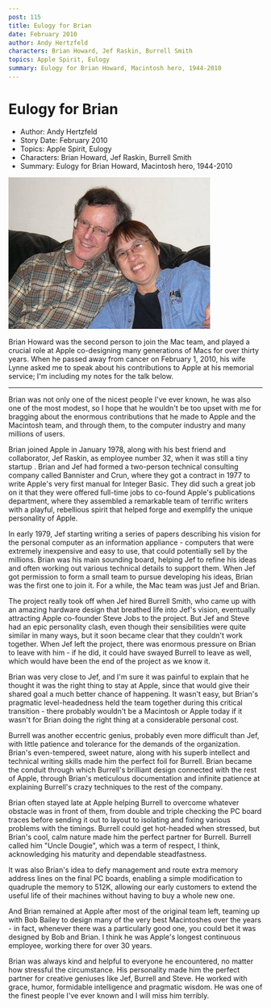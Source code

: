 ```yaml
---
post: 115
title: Eulogy for Brian
date: February 2010
author: Andy Hertzfeld
characters: Brian Howard, Jef Raskin, Burrell Smith
topics: Apple Spirit, Eulogy
summary: Eulogy for Brian Howard, Macintosh hero, 1944-2010
---
```


# Eulogy for Brian
* Author: Andy Hertzfeld
* Story Date: February 2010
* Topics: Apple Spirit, Eulogy
* Characters: Brian Howard, Jef Raskin, Burrell Smith
* Summary: Eulogy for Brian Howard, Macintosh hero, 1944-2010

![Brian with his wife Lynne Toribara](images/brian-howard.jpg) 
    
Brian Howard was the second person to join the Mac team, and played a crucial role at Apple co-designing many generations of Macs for over thirty years.   When he passed away from cancer on February 1, 2010, his wife Lynne asked me to speak about his contributions to Apple at his memorial service; I'm including my notes for the talk below.

* * * * *

Brian was not only one of the nicest people I've ever known, he was also one of the most modest, so I hope that he wouldn't be too upset with me for bragging about the enormous contributions that he made to Apple and the Macintosh team, and through them, to the computer industry and many millions of users.

Brian joined Apple in January 1978, along with his best friend and collaborator, Jef Raskin, as employee number 32, when it was still a tiny startup .  Brian and Jef had formed a two-person technical consulting company called Bannister and Crun, where they got a contract in 1977 to write Apple's very first manual for Integer Basic.  They did such a great job on it that they were offered full-time jobs to co-found Apple's publications department, where they assembled a remarkable team of terrific writers with a playful, rebellious spirit that helped forge and exemplify the unique personality of Apple.

In early 1979, Jef starting writing a series of papers describing his vision for the personal computer as an information appliance - computers that were extremely inexpensive and easy to use, that could potentially sell by the millions.  Brian was his main sounding board, helping Jef to refine his ideas and often working out various technical details to support them.  When Jef got permission to form a small team to pursue developing his ideas, Brian was the first one to join it.  For a while, the Mac team was just Jef and Brian.

The project really took off when Jef hired Burrell Smith, who came up with an amazing hardware design that breathed life into Jef's vision, eventually attracting Apple co-founder Steve Jobs to the project. But Jef and Steve had an epic personality clash, even though their sensibilities were quite similar in many ways, but it soon became clear that they couldn't work together.  When Jef left the project, there was enormous pressure on Brian to leave with him - if he did, it could have swayed Burrell to leave as well, which would have been the end of the project as we know it.

Brian was very close to Jef, and I'm sure it was painful to explain that he thought it was the right thing to stay at Apple, since that would give their shared goal a much better chance of happening.  It wasn't easy, but Brian's pragmatic level-headedness held the team together during this critical transition - there probably wouldn't be a Macintosh or Apple today if it wasn't for Brian doing the right thing at a considerable personal cost.

Burrell was another eccentric genius, probably even more difficult than Jef, with little patience and tolerance for the demands of the organization.  Brian's even-tempered, sweet nature, along with his superb intellect and technical writing skills made him the perfect foil for Burrell.  Brian became the conduit through which Burrell's brilliant design connected with the rest of Apple, through Brian's meticulous documentation and infinite patience at explaining Burrell's crazy techniques to the rest of the company.

Brian often stayed late at Apple helping Burrell to overcome whatever obstacle was in front of them, from double and triple checking the PC board traces before sending it out to layout to isolating and fixing various problems with the timings. Burrell could get hot-headed when stressed, but Brian's cool, calm nature made him the perfect partner for Burrell.  Burrell called him "Uncle Dougie", which was a term of respect, I think, acknowledging his maturity and dependable steadfastness.

It was also Brian's idea to defy management and route extra memory address lines on the final PC boards, enabling a simple modification to quadruple the memory to 512K, allowing our early customers to extend the useful life of their machines without having to buy a whole new one.

And Brian remained at Apple after most of the original team left, teaming up with Bob Bailey to design many of the very best Macintoshes over the years - in fact, whenever there was a particularly good one, you could bet it was designed by Bob and Brian. I think he was Apple's longest continuous employee, working there for over 30 years.

Brian was always kind and helpful to everyone he encountered, no matter how stressful the circumstance.  His personality made him the perfect partner for creative geniuses like Jef, Burrell and Steve.  He worked with grace, humor, formidable intelligence and pragmatic wisdom.  He was one of the finest people I've ever known and I will miss him terribly.